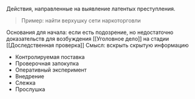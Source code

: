 Действия, направленные на выявление латентых преступления.
> Пример: найти верхушку сети наркоторговли

Основания для начала: если есть подозрение, но недостаточно доказательств для возбуждения [[Уголовное дело]] на стадии [[Доследственная проверка]]
Смысл: вскрыть скрытую информацию
- Контролируемая поставка
- Проверочная запокупка
- Оперативный эксперимент
- Внедрение
- Слежка
- Прослушка